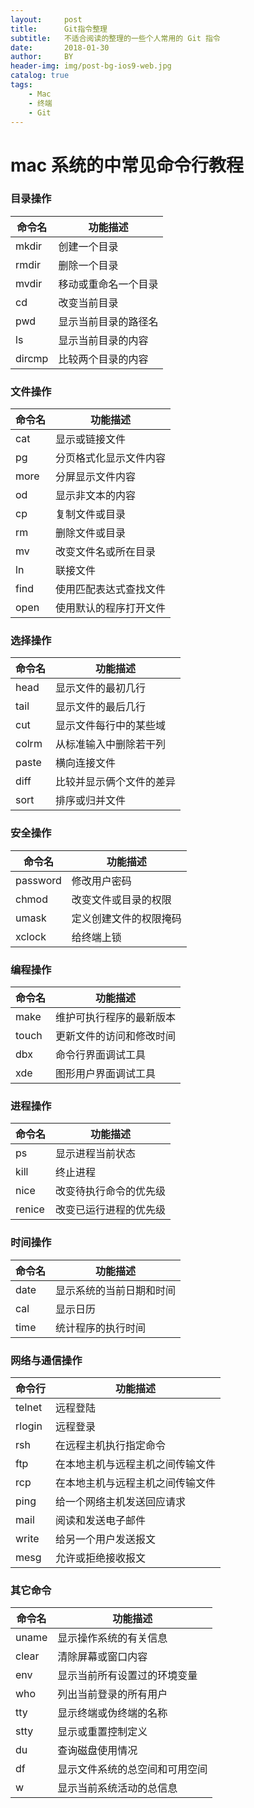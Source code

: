 ```yaml
---
layout:     post
title:      Git指令整理
subtitle:   不适合阅读的整理的一些个人常用的 Git 指令
date:       2018-01-30
author:     BY
header-img: img/post-bg-ios9-web.jpg
catalog: true
tags:
    - Mac
    - 终端
    - Git
---
```


# mac 系统的中常见命令行教程


### 目录操作

命令名 | 功能描述
-------|----------
mkdir  | 创建一个目录
rmdir  |  删除一个目录
mvdir  |  移动或重命名一个目录
     cd | 改变当前目录
pwd  | 显示当前目录的路径名
ls | 显示当前目录的内容
dircmp | 比较两个目录的内容

### 文件操作
命令名 | 功能描述
------|-------
cat | 显示或链接文件
pg | 分页格式化显示文件内容
more | 分屏显示文件内容
od | 显示非文本的内容
cp | 复制文件或目录
rm | 删除文件或目录
mv | 改变文件名或所在目录
ln | 联接文件
find | 使用匹配表达式查找文件
open | 使用默认的程序打开文件 
### 选择操作
命令名 | 功能描述
-------|--------
head | 显示文件的最初几行
tail | 显示文件的最后几行
cut | 显示文件每行中的某些域
colrm | 从标准输入中删除若干列
paste | 横向连接文件
diff | 比较并显示俩个文件的差异
sort | 排序或归并文件

### 安全操作
命令名 | 功能描述
-------|---------
password | 修改用户密码
chmod | 改变文件或目录的权限
umask | 定义创建文件的权限掩码
xclock | 给终端上锁

### 编程操作
命令名 | 功能描述
-------|--------
make | 维护可执行程序的最新版本
touch | 更新文件的访问和修改时间
dbx | 命令行界面调试工具
xde | 图形用户界面调试工具

### 进程操作
命令名 | 功能描述
------|-----
ps | 显示进程当前状态
kill | 终止进程
nice | 改变待执行命令的优先级
renice | 改变已运行进程的优先级

### 时间操作
命令名 | 功能描述
------|--------
date | 显示系统的当前日期和时间
cal | 显示日历
time | 统计程序的执行时间
### 网络与通信操作
命令行 | 功能描述
-----|-------
telnet | 远程登陆
rlogin | 远程登录
rsh | 在远程主机执行指定命令
ftp | 在本地主机与远程主机之间传输文件
rcp | 在本地主机与远程主机之间传输文件
ping | 给一个网络主机发送回应请求
mail | 阅读和发送电子邮件
write | 给另一个用户发送报文
mesg | 允许或拒绝接收报文
### 其它命令
命令名 | 功能描述
------|-------
uname | 显示操作系统的有关信息
clear | 清除屏幕或窗口内容
env | 显示当前所有设置过的环境变量
who | 列出当前登录的所有用户
tty | 显示终端或伪终端的名称
stty | 显示或重置控制定义
du | 查询磁盘使用情况
df | 显示文件系统的总空间和可用空间
w | 显示当前系统活动的总信息

